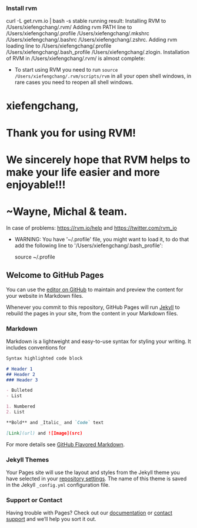 ### Install rvm
curl -L get.rvm.io | bash -s stable
running result: 
Installing RVM to /Users/xiefengchang/.rvm/
    Adding rvm PATH line to /Users/xiefengchang/.profile /Users/xiefengchang/.mkshrc /Users/xiefengchang/.bashrc /Users/xiefengchang/.zshrc.
    Adding rvm loading line to /Users/xiefengchang/.profile /Users/xiefengchang/.bash_profile /Users/xiefengchang/.zlogin.
Installation of RVM in /Users/xiefengchang/.rvm/ is almost complete:

  * To start using RVM you need to run `source /Users/xiefengchang/.rvm/scripts/rvm`
    in all your open shell windows, in rare cases you need to reopen all shell windows.

# xiefengchang,
#
#   Thank you for using RVM!
#   We sincerely hope that RVM helps to make your life easier and more enjoyable!!!
#
# ~Wayne, Michal & team.

In case of problems: https://rvm.io/help and https://twitter.com/rvm_io

  * WARNING: You have '~/.profile' file, you might want to load it,
    to do that add the following line to '/Users/xiefengchang/.bash_profile':

      source ~/.profile


## Welcome to GitHub Pages

You can use the [editor on GitHub](https://github.com/fengchangfight/fengchang-s-rubynotes/edit/master/README.md) to maintain and preview the content for your website in Markdown files.

Whenever you commit to this repository, GitHub Pages will run [Jekyll](https://jekyllrb.com/) to rebuild the pages in your site, from the content in your Markdown files.

### Markdown

Markdown is a lightweight and easy-to-use syntax for styling your writing. It includes conventions for

```markdown
Syntax highlighted code block

# Header 1
## Header 2
### Header 3

- Bulleted
- List

1. Numbered
2. List

**Bold** and _Italic_ and `Code` text

[Link](url) and ![Image](src)
```

For more details see [GitHub Flavored Markdown](https://guides.github.com/features/mastering-markdown/).

### Jekyll Themes

Your Pages site will use the layout and styles from the Jekyll theme you have selected in your [repository settings](https://github.com/fengchangfight/fengchang-s-rubynotes/settings). The name of this theme is saved in the Jekyll `_config.yml` configuration file.

### Support or Contact

Having trouble with Pages? Check out our [documentation](https://help.github.com/categories/github-pages-basics/) or [contact support](https://github.com/contact) and we’ll help you sort it out.
